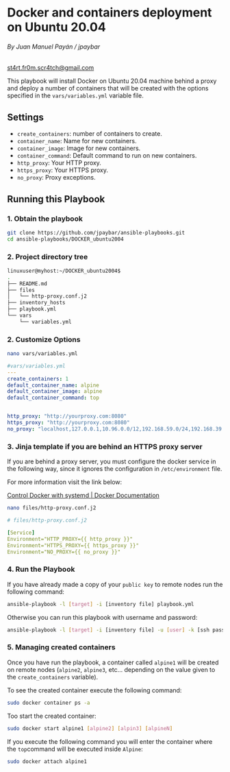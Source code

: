 # Docker and containers deployment on Ubuntu 20.04

###### By Juan Manuel Payán / jpaybar

st4rt.fr0m.scr4tch@gmail.com

This playbook will install Docker on Ubuntu 20.04 machine behind a proxy and deploy
a number of containers that will be created with the options specified in the `vars/variables.yml` variable file.

## Settings

- `create_containers`: number of containers to create.
- `container_name`: Name for new containers.
- `container_image`: Image for new containers.
- `container_command`: Default command to run on new containers.
- `http_proxy`: Your HTTP proxy.
- `https_proxy`: Your HTTPS proxy.
- `no_proxy`: Proxy exceptions.

## Running this Playbook

### 1. Obtain the playbook

```bash
git clone https://github.com/jpaybar/ansible-playbooks.git
cd ansible-playbooks/DOCKER_ubuntu2004
```

### 2. Project directory tree

```bash
linuxuser@myhost:~/DOCKER_ubuntu2004$ 
.
├── README.md
├── files
│   └── http-proxy.conf.j2
├── inventory_hosts
├── playbook.yml
└── vars
    └── variables.yml
```

### 2. Customize Options

```bash
nano vars/variables.yml
```

```yml
#vars/variables.yml
---
create_containers: 1
default_container_name: alpine    
default_container_image: alpine
default_container_command: top


http_proxy: "http://yourproxy.com:8080"
https_proxy: "http://yourproxy.com:8080"
no_proxy: "localhost,127.0.0.1,10.96.0.0/12,192.168.59.0/24,192.168.39.0/24,192.168.49.0/24"
```

### 3. Jinja template if you are behind an HTTPS proxy server

If you are behind a proxy server, you must configure the docker service in the following way, since it ignores the configuration in `/etc/environment` file.

For more information visit the link below:

[Control Docker with systemd | Docker Documentation](https://docs.docker.com/config/daemon/systemd/#httphttps-proxy)

```bash
nano files/http-proxy.conf.j2
```

```yaml
# files/http-proxy.conf.j2

[Service]
Environment="HTTP_PROXY={{ http_proxy }}"
Environment="HTTPS_PROXY={{ https_proxy }}"
Environment="NO_PROXY={{ no_proxy }}"
```

### 4. Run the Playbook

If you have already made a copy of your `public key` to remote nodes run the following command:

```bash
ansible-playbook -l [target] -i [inventory file] playbook.yml
```

Otherwise you can run this playbook with username and password:

```bash
ansible-playbook -l [target] -i [inventory file] -u [user] -k [ssh password] playbook.yml
```

### 5. Managing created containers

Once you have run the playbook, a container called `alpine1` will be created on remote nodes (`alpine2`, `alpine3`, etc... depending on the value given to the `create_containers` variable).

To see the created container execute the following command:

```bash
sudo docker container ps -a
```

Too start the created container:

```bash
sudo docker start alpine1 [alpine2] [alpin3] [alpineN]
```

If you execute the following command you will enter the container where the `top`command will be executed inside `Alpine`:

```bash
sudo docker attach alpine1
```
